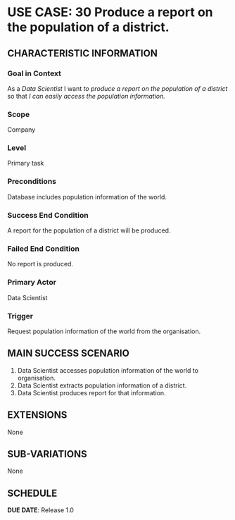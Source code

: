 # USE CASE: 30 Produce a report on the population of a district.
## CHARACTERISTIC INFORMATION

### Goal in Context

As a *Data Scientist* I want *to produce a report on the population of a district* so that *I can easily access the population information.*

### Scope

Company

### Level

Primary task

### Preconditions

Database includes population information of the world.

### Success End Condition

A report for the population of a district will be produced.

### Failed End Condition

No report is produced.

### Primary Actor

Data Scientist

### Trigger

Request population information of the world from the organisation.

## MAIN SUCCESS SCENARIO

1. Data Scientist accesses population information of the world to organisation.
2. Data Scientist extracts population information of a district.
3. Data Scientist produces report for that information.

## EXTENSIONS

None

## SUB-VARIATIONS

None

## SCHEDULE

**DUE DATE**: Release 1.0
